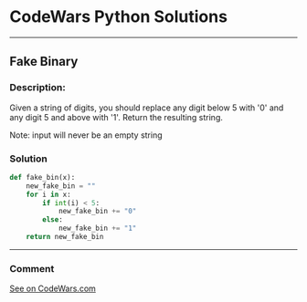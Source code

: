 # CodeWars Python Solutions

---

## Fake Binary


### Description:
Given a string of digits, you should replace any digit below 5 with '0' and any digit 5 and above with '1'. Return the resulting string.

Note: input will never be an empty string




### Solution


```python
def fake_bin(x):
    new_fake_bin = ""
    for i in x:
        if int(i) < 5:
            new_fake_bin += "0"
        else:
            new_fake_bin += "1"
    return new_fake_bin
```

---
### Comment



[See on CodeWars.com](https://www.codewars.com/users/ITRonin)

